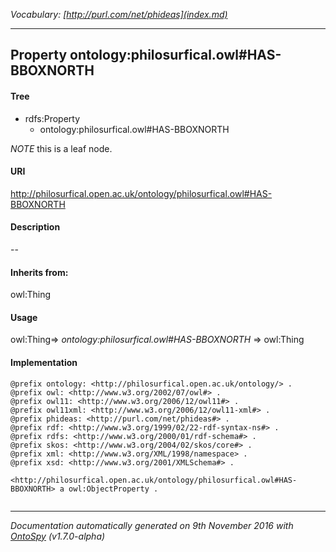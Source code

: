 _Vocabulary: [http://purl.com/net/phideas](index.md)_ 

---	
	




    


## Property ontology:philosurfical.owl#HAS-BBOXNORTH


#### Tree

* rdfs:Property
    * ontology:philosurfical.owl#HAS-BBOXNORTH





*NOTE* this is a leaf node.


#### URI
http://philosurfical.open.ac.uk/ontology/philosurfical.owl#HAS-BBOXNORTH

#### Description
--


#### Inherits from:
owl:Thing



#### Usage
owl:Thing=&gt;&nbsp;_ontology:philosurfical.owl#HAS-BBOXNORTH_&nbsp;=&gt;&nbsp;owl:Thing

#### Implementation
```
@prefix ontology: <http://philosurfical.open.ac.uk/ontology/> .
@prefix owl: <http://www.w3.org/2002/07/owl#> .
@prefix owl11: <http://www.w3.org/2006/12/owl11#> .
@prefix owl11xml: <http://www.w3.org/2006/12/owl11-xml#> .
@prefix phideas: <http://purl.com/net/phideas#> .
@prefix rdf: <http://www.w3.org/1999/02/22-rdf-syntax-ns#> .
@prefix rdfs: <http://www.w3.org/2000/01/rdf-schema#> .
@prefix skos: <http://www.w3.org/2004/02/skos/core#> .
@prefix xml: <http://www.w3.org/XML/1998/namespace> .
@prefix xsd: <http://www.w3.org/2001/XMLSchema#> .

<http://philosurfical.open.ac.uk/ontology/philosurfical.owl#HAS-BBOXNORTH> a owl:ObjectProperty .


```










---

_Documentation automatically generated on 9th November 2016 with [OntoSpy](http://ontospy.readthedocs.org/ "Open") (v1.7.0-alpha)_